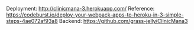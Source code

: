 Deployment: http://clinicmana-3.herokuapp.com/
Reference: https://codeburst.io/deploy-your-webpack-apps-to-heroku-in-3-simple-steps-4ae072af93a8
Backend: https://github.com/grass-jelly/ClinicMana3
